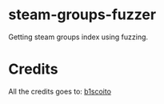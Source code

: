 # steam-groups-fuzzer
Getting steam groups index using fuzzing. 

# Credits
All the credits goes to: [b1scoito](https://github.com/b1scoito/)
